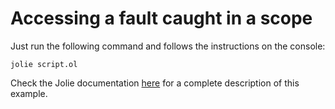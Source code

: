# Accessing a fault caught in a scope

Just run the following command and follows the instructions on the console:

`jolie script.ol`

Check the Jolie documentation [here](http://jolielang.gitbook.io/docs/basics/fault-handling/basics) for a complete description of this example.
